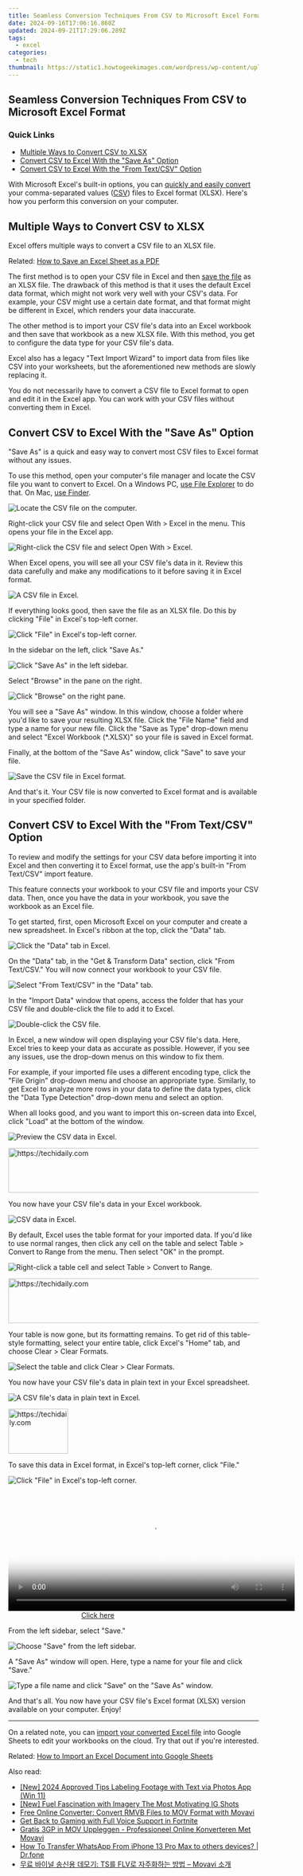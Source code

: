 ```yaml
---
title: Seamless Conversion Techniques From CSV to Microsoft Excel Format
date: 2024-09-16T17:06:16.868Z
updated: 2024-09-21T17:29:06.289Z
tags:
  - excel
categories:
  - tech
thumbnail: https://static1.howtogeekimages.com/wordpress/wp-content/uploads/2021/09/microsoft_excel_hero_1200x675.jpg
---
```


## Seamless Conversion Techniques From CSV to Microsoft Excel Format

### Quick Links

* [Multiple Ways to Convert CSV to XLSX](https://tech-recovery.techidaily.com/sony-afeela-unveiling-the-rumored-specifications-projected-launch-date-and-potential-pricing-stay-informed/)
* [Convert CSV to Excel With the "Save As" Option](https://howto.techidaily.com/7-solutions-to-fix-error-code-963-on-google-play-of-vivo-y100-5g-drfone-by-drfone-fix-android-problems-fix-android-problems/)
* [Convert CSV to Excel With the "From Text/CSV" Option](https://hardware-tips.techidaily.com/phrozens-breakthrough-in-3d-printing-a-vibrant-four-color-impressionist-approach/)

 With Microsoft Excel's built-in options, you can [quickly and easily convert](https://article-knowledge.techidaily.com/2024-approved-lol-library-top-picks-for-outstanding-meme-creators/) your comma-separated values ([CSV](https://instagram-video-files.techidaily.com/updated-from-followers-to-fans-a-guide-to-thriving-instagram-presence/)) files to Excel format (XLSX). Here's how you perform this conversion on your computer.

##  Multiple Ways to Convert CSV to XLSX

 Excel offers multiple ways to convert a CSV file to an XLSX file.

Related: [How to Save an Excel Sheet as a PDF](https://win-able.techidaily.com/how-to-solve-game-lag-and-skipping-frames-in-modern-warfare-ii-cod/) 

 The first method is to open your CSV file in Excel and then [save the file](https://win-able.techidaily.com/how-to-solve-game-lag-and-skipping-frames-in-modern-warfare-ii-cod/) as an XLSX file. The drawback of this method is that it uses the default Excel data format, which might not work very well with your CSV's data. For example, your CSV might use a certain date format, and that format might be different in Excel, which renders your data inaccurate.

 The other method is to import your CSV file's data into an Excel workbook and then save that workbook as a new XLSX file. With this method, you get to configure the data type for your CSV file's data.

 Excel also has a legacy "Text Import Wizard" to import data from files like CSV into your worksheets, but the aforementioned new methods are slowly replacing it.

 You do not necessarily have to convert a CSV file to Excel format to open and edit it in the Excel app. You can work with your CSV files without converting them in Excel.

##  Convert CSV to Excel With the "Save As" Option

 "Save As" is a quick and easy way to convert most CSV files to Excel format without any issues.

 To use this method, open your computer's file manager and locate the CSV file you want to convert to Excel. On a Windows PC, [use File Explorer](https://youtube-web.techidaily.com/ed-2024-approved-streamers-financial-health-check-in-youtubers/) to do that. On Mac, [use Finder](https://location-fake.techidaily.com/5-hassle-free-solutions-to-fake-location-on-find-my-friends-of-vivo-y17s-drfone-by-drfone-virtual-android/).

![Locate the CSV file on the computer.](https://static1.howtogeekimages.com/wordpress/wp-content/uploads/2021/11/1-locate-csv-file.png) 

 Right-click your CSV file and select Open With > Excel in the menu. This opens your file in the Excel app.

![Right-click the CSV file and select Open With > Excel.](https://static1.howtogeekimages.com/wordpress/wp-content/uploads/2021/11/2-open-csv-with-excel.png) 

 When Excel opens, you will see all your CSV file's data in it. Review this data carefully and make any modifications to it before saving it in Excel format.

![A CSV file in Excel.](https://static1.howtogeekimages.com/wordpress/wp-content/uploads/2021/11/3-csv-data.png) 

 If everything looks good, then save the file as an XLSX file. Do this by clicking "File" in Excel's top-left corner.

![Click "File" in Excel's top-left corner.](https://static1.howtogeekimages.com/wordpress/wp-content/uploads/2021/11/4-excel-file-menu.png) 

 In the sidebar on the left, click "Save As."

![Click "Save As" in the left sidebar.](https://static1.howtogeekimages.com/wordpress/wp-content/uploads/2021/11/5-excel-save-as.png) 

 Select "Browse" in the pane on the right.

![Click "Browse" on the right pane.](https://static1.howtogeekimages.com/wordpress/wp-content/uploads/2021/11/6-excel-save-browse.png) 

 You will see a "Save As" window. In this window, choose a folder where you'd like to save your resulting XLSX file. Click the "File Name" field and type a name for your new file. Click the "Save as Type" drop-down menu and select "Excel Workbook (\*.XLSX)" so your file is saved in Excel format.

 Finally, at the bottom of the "Save As" window, click "Save" to save your file.

![Save the CSV file in Excel format.](https://static1.howtogeekimages.com/wordpress/wp-content/uploads/2021/11/7-excel-save-workbook.png) 

 And that's it. Your CSV file is now converted to Excel format and is available in your specified folder.

##  Convert CSV to Excel With the "From Text/CSV" Option

 To review and modify the settings for your CSV data before importing it into Excel and then converting it to Excel format, use the app's built-in "From Text/CSV" import feature.

 This feature connects your workbook to your CSV file and imports your CSV data. Then, once you have the data in your workbook, you save the workbook as an Excel file.

 To get started, first, open Microsoft Excel on your computer and create a new spreadsheet. In Excel's ribbon at the top, click the "Data" tab.

![Click the "Data" tab in Excel.](https://static1.howtogeekimages.com/wordpress/wp-content/uploads/2021/11/8-excel-data-tab.png) 

 On the "Data" tab, in the "Get & Transform Data" section, click "From Text/CSV." You will now connect your workbook to your CSV file.

![Select "From Text/CSV" in the "Data" tab.](https://static1.howtogeekimages.com/wordpress/wp-content/uploads/2021/11/9-excel-import-csv.png) 

 In the "Import Data" window that opens, access the folder that has your CSV file and double-click the file to add it to Excel.

![Double-click the CSV file.](https://static1.howtogeekimages.com/wordpress/wp-content/uploads/2021/11/10-select-csv-file.png) 

 In Excel, a new window will open displaying your CSV file's data. Here, Excel tries to keep your data as accurate as possible. However, if you see any issues, use the drop-down menus on this window to fix them.

 For example, if your imported file uses a different encoding type, click the "File Origin" drop-down menu and choose an appropriate type. Similarly, to get Excel to analyze more rows in your data to define the data types, click the "Data Type Detection" drop-down menu and select an option.

 When all looks good, and you want to import this on-screen data into Excel, click "Load" at the bottom of the window.

![Preview the CSV data in Excel.](https://static1.howtogeekimages.com/wordpress/wp-content/uploads/2021/11/11-load-csv-data.png) 

<!-- affiliate ads begin -->
<a href="https://appsumo.8odi.net/c/5597632/2123730/7443" target="_top" id="2123730">
  <img src="//a.impactradius-go.com/display-ad/7443-2123730" border="0" alt="https://techidaily.com" width="728" height="90"/>
</a>
<img height="0" width="0" src="https://appsumo.8odi.net/i/5597632/2123730/7443" style="position:absolute;visibility:hidden;" border="0" />
<!-- affiliate ads end -->

 You now have your CSV file's data in your Excel workbook.

![CSV data in Excel.](https://static1.howtogeekimages.com/wordpress/wp-content/uploads/2021/11/12-csv-data-in-excel.png) 

 By default, Excel uses the table format for your imported data. If you'd like to use normal ranges, then click any cell on the table and select Table > Convert to Range from the menu. Then select "OK" in the prompt.

![Right-click a table cell and select Table > Convert to Range.](https://static1.howtogeekimages.com/wordpress/wp-content/uploads/2021/11/13-remove-excel-table.png) 

<!-- affiliate ads begin -->
<a href="https://aligracehair.sjv.io/c/5597632/1997662/19272" target="_top" id="1997662">
  <img src="//a.impactradius-go.com/display-ad/19272-1997662" border="0" alt="https://techidaily.com" width="728" height="90"/>
</a>
<img height="0" width="0" src="https://aligracehair.sjv.io/i/5597632/1997662/19272" style="position:absolute;visibility:hidden;" border="0" />
<!-- affiliate ads end -->

 Your table is now gone, but its formatting remains. To get rid of this table-style formatting, select your entire table, click Excel's "Home" tab, and choose Clear > Clear Formats.

![Select the table and click Clear > Clear Formats.](https://static1.howtogeekimages.com/wordpress/wp-content/uploads/2021/11/14-clear-table-formatting.png) 

 You now have your CSV file's data in plain text in your Excel spreadsheet.

![A CSV file's data in plain text in Excel.](https://static1.howtogeekimages.com/wordpress/wp-content/uploads/2021/11/15-csv-plain-data.png) 

<!-- affiliate ads begin -->
<a href="https://aligracehair.sjv.io/c/5597632/2135394/19272" target="_top" id="2135394">
  <img src="//a.impactradius-go.com/display-ad/19272-2135394" border="0" alt="https://techidaily.com" width="120" height="90"/>
</a>
<img height="0" width="0" src="https://aligracehair.sjv.io/i/5597632/2135394/19272" style="position:absolute;visibility:hidden;" border="0" />
<!-- affiliate ads end -->

 To save this data in Excel format, in Excel's top-left corner, click "File."

![Click "File" in Excel's top-left corner.](https://static1.howtogeekimages.com/wordpress/wp-content/uploads/2021/11/16-excel-file-menu.png) 

<!-- affiliate ads begin -->
<span id="1983575">
					<video width="576" height="240" style="cursor:pointer"
           poster="//a.impactradius-go.com/display-clicktoplayimage/1983575.png"
           onclick="if(!this.playClicked){this.play();this.setAttribute('controls',true);this.playClicked=true;}">
	   <source src="//a.impactradius-go.com/display-ad/22993-1983575">
	   <img src="//a.impactradius-go.com/display-clicktoplayimage/1983575.png" style="border: none; height: 100%; width: 100%; object-fit: contain">
	</video>
	<div style="width:360px;text-align:center"><a href="javascript:window.open(decodeURIComponent('https%3A%2F%2Fhomestyler.sjv.io%2Fc%2F5597632%2F1983575%2F22993'), '_blank');void(0);">Click here</a></div>
</span>
<img height="0" width="0" src="https://imp.pxf.io/i/5597632/1983575/22993" style="position:absolute;visibility:hidden;" border="0" />
<!-- affiliate ads end -->

 From the left sidebar, select "Save."

![Choose "Save" from the left sidebar.](https://static1.howtogeekimages.com/wordpress/wp-content/uploads/2021/11/17-excel-save.png) 

 A "Save As" window will open. Here, type a name for your file and click "Save."

![Type a file name and click "Save" on the "Save As" window.](https://static1.howtogeekimages.com/wordpress/wp-content/uploads/2021/11/18-excel-save-csv-as-xlsx.png) 

 And that's all. You now have your CSV file's Excel format (XLSX) version available on your computer. Enjoy!

---

 On a related note, you can [import your converted Excel file](https://sim-unlock.techidaily.com/in-2024-what-does-enter-puk-code-mean-and-why-did-the-sim-get-puk-blocked-on-xiaomi-device-by-drfone-android/) into Google Sheets to edit your workbooks on the cloud. Try that out if you're interested.

Related: [How to Import an Excel Document into Google Sheets](https://sim-unlock.techidaily.com/in-2024-what-does-enter-puk-code-mean-and-why-did-the-sim-get-puk-blocked-on-xiaomi-device-by-drfone-android/)

<ins class="adsbygoogle"
     style="display:block"
     data-ad-format="autorelaxed"
     data-ad-client="ca-pub-7571918770474297"
     data-ad-slot="1223367746"></ins>

<ins class="adsbygoogle"
     style="display:block"
     data-ad-client="ca-pub-7571918770474297"
     data-ad-slot="8358498916"
     data-ad-format="auto"
     data-full-width-responsive="true"></ins>

<span class="atpl-alsoreadstyle">Also read:</span>
<div><ul>
<li><a href="https://article-knowledge.techidaily.com/new-2024-approved-tips-labeling-footage-with-text-via-photos-app-win-11/"><u>[New] 2024 Approved Tips Labeling Footage with Text via Photos App (Win 11)</u></a></li>
<li><a href="https://instagram-video-files.techidaily.com/new-fuel-fascination-with-imagery-the-most-motivating-ig-shots/"><u>[New] Fuel Fascination with Imagery The Most Motivating IG Shots</u></a></li>
<li><a href="https://win-forum.techidaily.com/free-online-converter-convert-rmvb-files-to-mov-format-with-movavi/"><u>Free Online Converter: Convert RMVB Files to MOV Format with Movavi</u></a></li>
<li><a href="https://sound-issues.techidaily.com/1723016151849-get-back-to-gaming-with-full-voice-support-in-fortnite/"><u>Get Back to Gaming with Full Voice Support in Fortnite</u></a></li>
<li><a href="https://win-forum.techidaily.com/gratis-3gp-in-mov-uppleggen-professioneel-online-konverteren-met-movavi/"><u>Gratis 3GP in MOV Uppleggen - Professioneel Online Konverteren Met Movavi</u></a></li>
<li><a href="https://review-topics.techidaily.com/how-to-transfer-whatsapp-from-iphone-13-pro-max-to-others-devices-drfone-by-drfone-transfer-whatsapp-from-ios-transfer-whatsapp-from-ios/"><u>How To Transfer WhatsApp From iPhone 13 Pro Max to others devices? | Dr.fone</u></a></li>
<li><a href="https://win-forum.techidaily.com/ts-flv-movavi/"><u>무료 바이널 송신용 데모기: TS를 FLV로 자주화하는 방법 – Movavi 소개</u></a></li>
</ul></div>


